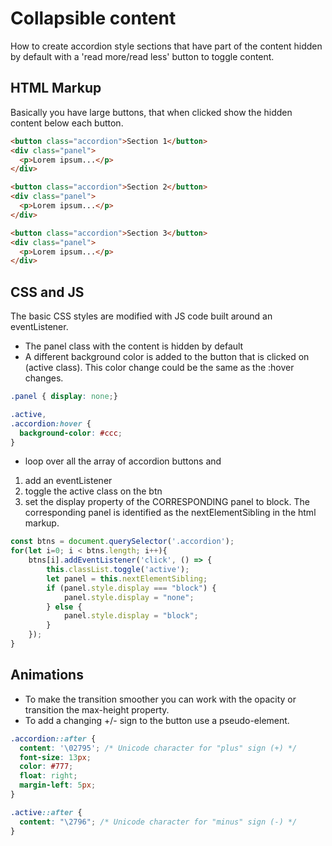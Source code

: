 # Collapsible content
How to create accordion style sections that have part of the content hidden by default with a 'read more/read less' button to toggle content.

## HTML Markup
Basically you have large buttons, that when clicked show the hidden content below each button.
```HTML
<button class="accordion">Section 1</button>
<div class="panel">
  <p>Lorem ipsum...</p>
</div>

<button class="accordion">Section 2</button>
<div class="panel">
  <p>Lorem ipsum...</p>
</div>

<button class="accordion">Section 3</button>
<div class="panel">
  <p>Lorem ipsum...</p>
</div>
```
## CSS and JS
The basic CSS styles are modified with JS code built around an eventListener.
- The panel class with the content is hidden by default
- A different background color is added to the button that is clicked on (active class). This color change could be the same as the :hover changes.
```CSS
.panel { display: none;}

.active, 
.accordion:hover {
  background-color: #ccc;
}
```
- loop over all the array of accordion buttons and 
1. add an eventListener
2. toggle the active class on the btn
3. set the display property of the CORRESPONDING panel to block. The corresponding panel is identified as the nextElementSibling in the html markup.
```Javascript
const btns = document.querySelector('.accordion');
for(let i=0; i < btns.length; i++){
	btns[i].addEventListener('click', () => {
		this.classList.toggle('active');
		let panel = this.nextElementSibling;
		if (panel.style.display === "block") {
			panel.style.display = "none";
		} else {
   			panel.style.display = "block";
		}
	});
}
```
##	Animations
- To make the transition smoother you can work with the opacity or transition the max-height property.
- To add a changing +/- sign to the button use a pseudo-element.
```CSS
.accordion::after {
  content: '\02795'; /* Unicode character for "plus" sign (+) */
  font-size: 13px;
  color: #777;
  float: right;
  margin-left: 5px;
}

.active::after {
  content: "\2796"; /* Unicode character for "minus" sign (-) */
}